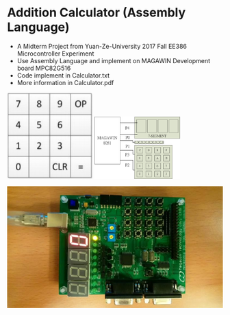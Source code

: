 # Addition Calculator (Assembly Language)
* A Midterm Project from Yuan-Ze-University 2017 Fall EE386 Microcontroller Experiment
* Use Assembly Language and implement on MAGAWIN Development board MPC82G516
* Code implement in Calculator.txt
* More information in Calculator.pdf

<img src = 'https://github.com/FrankLee19980107/Addition-Calculator-Assembly-Language/blob/master/Image/0000.jpg' width = '200'>
<img src = 'https://github.com/FrankLee19980107/Addition-Calculator-Assembly-Language/blob/master/Image/0001.png' width = '200'>

![image](https://github.com/FrankLee19980107/Addition-Calculator-Assembly-Language/blob/master/Image/0002.jpg)
